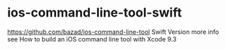 # ios-command-line-tool-swift

https://github.com/bazad/ios-command-line-tool Swift Version 
more info see How to build an iOS command line tool with Xcode 9.3
